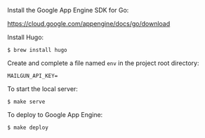 Install the Google App Engine SDK for Go:

https://cloud.google.com/appengine/docs/go/download

Install Hugo:

	$ brew install hugo

Create and complete a file named `env` in the project root directory:

    MAILGUN_API_KEY=

To start the local server:

	$ make serve

To deploy to Google App Engine:

	$ make deploy
